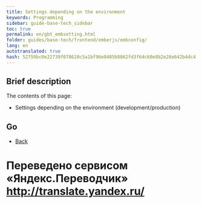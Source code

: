 ```yaml
---
title: Settings depending on the environment
keywords: Programming
sidebar: guide-base-tech_sidebar
toc: true
permalink: en/gbt_embsetting.html
folder: guides/base-tech/frontend/emberjs/embconfig/
lang: en 
autotranslated: true 
hash: 52759bc0e22739f078620c5a1bf96e0485b8862fd3f64c60e8b2e28e642b4dc4
---
```


## Brief description

The contents of this page:

* Settings depending on the environment (development/production)

## Go

* [Back](gbt_emberjs.html)


 # Переведено сервисом «Яндекс.Переводчик» http://translate.yandex.ru/
